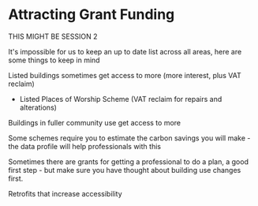 # Attracting Grant Funding

THIS MIGHT BE SESSION 2

It's impossible for us to keep an up to date list across all areas, here are some things to keep in mind

Listed buildings sometimes get access to more (more interest, plus VAT reclaim)
- Listed Places of Worship Scheme (VAT reclaim for repairs and alterations)

Buildings in fuller community use get access to more

Some schemes require you to estimate the carbon savings you will make - the data profile will help professionals with this

Sometimes there are grants for getting a professional to do a plan, a good first step - but make sure you have thought about building use changes first.

Retrofits that increase accessibility 